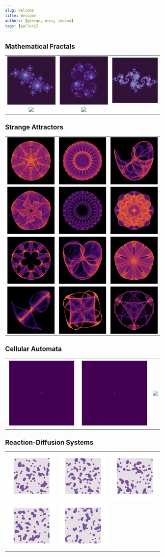 ```yaml
---
slug: welcome
title: Welcome
authors: [george, nina, jovana]
tags: [gallery]
---
```


## Mathematical Fractals
| | | |
|:------------------:|:------------------:|:------------------:|
| [<img src="https://raw.githubusercontent.com/gvarnavi/generative-art-iap/master/Gallery/julia1.png" width="333"/>](https://github.com/gvarnavi/generative-art-iap/blob/master/Gallery/julia1.png) | [<img src="https://raw.githubusercontent.com/gvarnavi/generative-art-iap/master/Gallery/julia2.png" width="333"/>](https://github.com/gvarnavi/generative-art-iap/blob/master/Gallery/julia2.png) | [<img src="https://raw.githubusercontent.com/gvarnavi/generative-art-iap/master/Gallery/julia3.png" width="333"/>](https://github.com/gvarnavi/generative-art-iap/blob/master/Gallery/julia3.png) |
| [<img src="https://raw.githubusercontent.com/gvarnavi/generative-art-iap/master/Gallery/julia4.png" width="333"/>](https://github.com/gvarnavi/generative-art-iap/blob/master/Gallery/julia4.png) | [<img src="https://raw.githubusercontent.com/gvarnavi/generative-art-iap/master/Gallery/julia5.png" width="333"/>](https://github.com/gvarnavi/generative-art-iap/blob/master/Gallery/julia5.png) |  |


## Strange Attractors
| | | |
|:------------------:|:------------------:|:------------------:|
| [<img src="https://raw.githubusercontent.com/gvarnavi/generative-art-iap/master/Gallery/strange_attractor_nonlinear_entropy1.png" width="333"/>](https://github.com/gvarnavi/generative-art-iap/blob/master/Gallery/strange_attractor_nonlinear_entropy1.png) | [<img src="https://raw.githubusercontent.com/gvarnavi/generative-art-iap/master/Gallery/strange_attractor_nonlinear_entropy2.png" width="333"/>](https://github.com/gvarnavi/generative-art-iap/blob/master/Gallery/strange_attractor_nonlinear_entropy2.png) | [<img src="https://raw.githubusercontent.com/gvarnavi/generative-art-iap/master/Gallery/strange_attractor_dejong.png" width="333"/>](https://github.com/gvarnavi/generative-art-iap/blob/master/Gallery/strange_attractor_nonlinear_dejong.png) |
| [<img src="https://raw.githubusercontent.com/gvarnavi/generative-art-iap/master/Gallery/strange_attractor_bloom.png" width="333"/>](https://github.com/gvarnavi/generative-art-iap/blob/master/Gallery/strange_attractor_bloom.png) | [<img src="https://raw.githubusercontent.com/gvarnavi/generative-art-iap/master/Gallery/strange_attractor_churwin.png" width="333"/>](https://github.com/gvarnavi/generative-art-iap/blob/master/Gallery/strange_attractor_churwin.png) | [<img src="https://raw.githubusercontent.com/gvarnavi/generative-art-iap/master/Gallery/strange_attractor_clover.png" width="333"/>](https://github.com/gvarnavi/generative-art-iap/blob/master/Gallery/strange_attractor_clover.png) |
| [<img src="https://raw.githubusercontent.com/gvarnavi/generative-art-iap/master/Gallery/strange_attractor_flower.png" width="333"/>](https://github.com/gvarnavi/generative-art-iap/blob/master/Gallery/strange_attractor_flower.png) | [<img src="https://raw.githubusercontent.com/gvarnavi/generative-art-iap/master/Gallery/strange_attractor_heart.png" width="333"/>](https://github.com/gvarnavi/generative-art-iap/blob/master/Gallery/strange_attractor_heart.png) | [<img src="https://raw.githubusercontent.com/gvarnavi/generative-art-iap/master/Gallery/strange_attractor_sanddollar.png" width="333"/>](https://github.com/gvarnavi/generative-art-iap/blob/master/Gallery/strange_attractor_sanddollar.png) |
| [<img src="https://raw.githubusercontent.com/gvarnavi/generative-art-iap/master/Gallery/strange_attractor_squid.png" width="333"/>](https://github.com/gvarnavi/generative-art-iap/blob/master/Gallery/strange_attractor_squid.png) | [<img src="https://raw.githubusercontent.com/gvarnavi/generative-art-iap/master/Gallery/strange_attractor_swirl.png" width="333"/>](https://github.com/gvarnavi/generative-art-iap/blob/master/Gallery/strange_attractor_swirl.png) | [<img src="https://raw.githubusercontent.com/gvarnavi/generative-art-iap/master/Gallery/strange_attractor_threegadget.png" width="333"/>](https://github.com/gvarnavi/generative-art-iap/blob/master/Gallery/strange_attractor_threegadget.png) |


## Cellular Automata
| | | |
|:------------------:|:------------------:|:------------------:|
| [<img src="https://raw.githubusercontent.com/gvarnavi/generative-art-iap/master/Gallery/carpet_fireworks.gif" width="333"/>](https://github.com/gvarnavi/generative-art-iap/blob/master/Gallery/carpet_fireworks.gif) | [<img src="https://raw.githubusercontent.com/gvarnavi/generative-art-iap/master/Gallery/closing_triangle.gif" width="333"/>](https://github.com/gvarnavi/generative-art-iap/blob/master/Gallery/closing_triangle.gif) | [<img src="https://raw.githubusercontent.com/gvarnavi/generative-art-iap/master/Gallery/fireworks_carpet.gif" width="333"/>](https://github.com/gvarnavi/generative-art-iap/blob/master/Gallery/fireworks_carpet.gif) |


## Reaction-Diffusion Systems
| | | |
|:------------------:|:------------------:|:------------------:|
| [<img src="https://raw.githubusercontent.com/gvarnavi/generative-art-iap/master/Gallery/reaction_diffusion_puffs.gif" width="333"/>](https://github.com/gvarnavi/generative-art-iap/blob/master/Gallery/reaction_diffusion_puffs.gif) | [<img src="https://raw.githubusercontent.com/gvarnavi/generative-art-iap/master/Gallery/reaction_diffusion_stripes.gif" width="333"/>](https://github.com/gvarnavi/generative-art-iap/blob/master/Gallery/reaction_diffusion_stripes.gif) | [<img src="https://raw.githubusercontent.com/gvarnavi/generative-art-iap/master/Gallery/reaction_diffusion_cells.gif" width="333"/>](https://github.com/gvarnavi/generative-art-iap/blob/master/Gallery/reaction_diffusion_cells.gif) |
| [<img src="https://raw.githubusercontent.com/gvarnavi/generative-art-iap/master/Gallery/reaction_diffusion_worms.gif" width="333"/>](https://github.com/gvarnavi/generative-art-iap/blob/master/Gallery/reaction_diffusion_worms.gif) | [<img src="https://raw.githubusercontent.com/gvarnavi/generative-art-iap/master/Gallery/reaction_diffusion_bubbles.gif" width="333"/>](https://github.com/gvarnavi/generative-art-iap/blob/master/Gallery/reaction_diffusion_bubbles.gif) |  |
